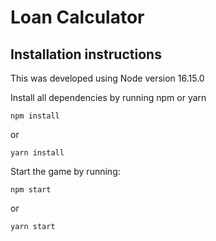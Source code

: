 # Loan Calculator

## Installation instructions

This was developed using Node version 16.15.0

Install all dependencies by running npm or yarn

``npm install``

or

``yarn install``

Start the game by running:

``npm start``

or

``yarn start``